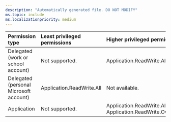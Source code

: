 ```yaml
---
description: "Automatically generated file. DO NOT MODIFY"
ms.topic: include
ms.localizationpriority: medium
---
```


|Permission type|Least privileged permissions|Higher privileged permissions|
|:---|:---|:---|
|Delegated (work or school account)|Not supported.|Application.ReadWrite.All|
|Delegated (personal Microsoft account)|Application.ReadWrite.All|Not available.|
|Application|Not supported.|Application.ReadWrite.All, Application.ReadWrite.OwnedBy|

